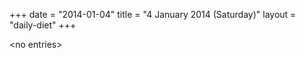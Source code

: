 +++
date = "2014-01-04"
title = "4 January 2014 (Saturday)"
layout = "daily-diet"
+++

\<no entries\>